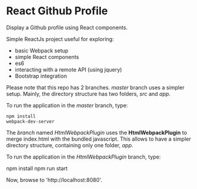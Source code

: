# React Github Profile

Display a Github profile using React components.

Simple ReactJs project useful for exploring:

- basic Webpack setup
- simple React components
- es6
- interacting with a remote API (using jquery)
- Bootstrap integration

Please note that this repo has 2 branches. _master_ branch uses a simpler setup. Mainly, the directory structure has two folders, 
_src_ and _app_.

To run the application in the _master_ branch, type:
  
    npm install
    webpack-dev-server
    
The _branch_ named _HtmlWebpackPlugin_ uses the __HtmlWebpackPlugin__ to merge index.html with the bundled javascript. This allows to
have a simpler directory structure, containing only one folder, _app_.

To run the application in the _HtmlWebpackPlugin_ branch, type:

   npm install
   npm run start

Now, browse to 'http://localhost:8080'.

